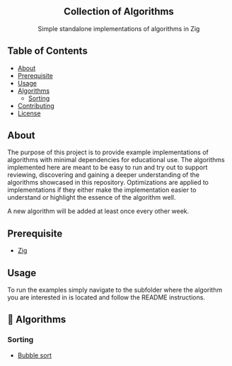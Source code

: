 <h2 align="center">Collection of Algorithms</h2>

<p align="center">Simple standalone implementations of algorithms in Zig</p>

## Table of Contents

- [About](#about)
- [Prerequisite](#prerequisite)
- [Usage](#usage)
- [Algorithms](#algorithms)
  - [Sorting](#sorting)
- [Contributing](CONTRIBUTING.md)
- [License](LICENSE)

## About <a name = "about"></a>

The purpose of this project is to provide example implementations of algorithms with minimal dependencies for educational use. The algorithms implemented here are meant to be easy to run and try out to support reviewing, discovering and gaining a deeper understanding of the algorithms showcased in this repository. Optimizations are applied to implementations if they either make the implementation easier to understand or highlight the essence of the algorithm well.

A new algorithm will be added at least once every other week.

## Prerequisite <a name = "prerequisite"></a>

- [Zig](https://ziglang.org/download/)

## Usage <a name = "usage"></a>

To run the examples simply navigate to the subfolder where the algorithm you are interested in is located and follow the README instructions.

## :hammer: Algorithms <a name = "algorithms"></a>

### Sorting <a name = "sorting"></a>

- [Bubble sort](sorting/bubble_sort.zig)

